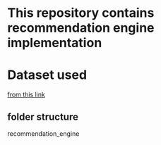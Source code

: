 # This repository contains recommendation engine implementation

# Dataset used

[from this link](https://grouplens.org/datasets/movielens/)

## folder structure

recommendation_engine
